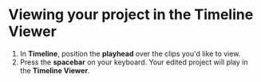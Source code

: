 # Viewing your project in the Timeline Viewer

1. In **Timeline**, position the **playhead** over the clips you'd like to view. 
2. Press the **spacebar** on your keyboard. Your edited project will play in the **Timeline Viewer**. 

